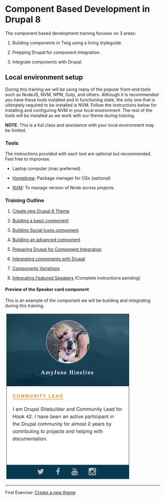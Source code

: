 # Component Based Development in Drupal 8
The component based development training focuses on 3 areas:

1. Building components in Twig using a living styleguide.

2. Prepping Drupal for component integration.

3. Integrate components with Drupal.


## Local environment setup

During this training we will be using many of the popular front-end tools such as NodeJS, NVM, NPM, Gulp, and others.  Although it is recommended  you have these tools installed and in functioning state, the only one that is ultimately required to be installed is NVM.  Follow the instructions below for installing and configuring NVM in your local environment.  The rest of the tools will be installed as we work with our theme during training.

**NOTE**:  This is a full class and assistance with your local environment may be limited.

### Tools

The instructions provided with each tool are optional but recommended.  Feel free to improvise.

* Laptop computer (mac preferred)

* [Homebrew](https://brew.sh/): Package manager for OSx (optional)
<!-- * [NodeJS](https://nodejs.org/en/): For plugins and development tools.  You can [follow these instructions](https://changelog.com/posts/install-node-js-with-homebrew-on-os-x) if you are running MacOS. -->
<!-- * [NPM](https://www.npmjs.com/):  To manage node dependencies/packages -->
<!-- * [Gulp](https://gulpjs.com/): To automate many of the development taks we will perform regularly.  The first command on [these instructions](https://coolestguidesontheplanet.com/installing-gulp-on-osx-10-11-el-capitan/) should get you up and running with Gulp. -->
* [NVM](https://github.com/creationix/nvm): To manage version of Node across projects.
<!-- * [Mediacurrent's theme generator](https://github.com/mediacurrent/theme_generator_8).  We will install this during the training to generate a new base theme. -->

<!-- ### Disable Drupal 8 Caching & enable Twig Debugging
This is necessary to properly debug and inspect twig templates.
* https://www.drupal.org/node/2598914

### Drupal Modules
Install and enable the following modules (including dependencies):
* [Devel and Kint](https://www.drupal.org/project/devel)
* [Paragraphs](https://www.drupal.org/project/paragraphs)
* [Components Libraries](https://www.drupal.org/project/components)
* [UI_Patterns](https://www.drupal.org/project/ui_patterns).  **Do not enable until instructed to**
* [Admin Toolbar](https://www.drupal.org/project/admin_toolbar) (optional)

## Compiling Sass, Javascript and Styleguide
(_First two commands below only need to run once_)

* Navigate to `docroot/themes/custom/badcamp` and run the following commands:

```
nvm install
```
This will install the node version declared in `.nvrrc`

```
npm install
```
This will install all theme plugins and dependencies

```
npm run build
```


### Other commands you can run
As you are actively working on your theme, you can run various gulp tasks individually depending on your needs:

```
npm run compile
```
Will compile Sass into CSS


```
npm run watch
```
Will watch for Sass changes and compile them into CSS automatically upon save.


```
npm run styleguide
```
Will rebuild the styleguide.


```
npm run compress
```
Will compress assets to optimize them for web.


#### Theme
If you are having difficulties configuring or getting Mediacurrent's theme generator
you can grab the `badcamp` theme in this repo and save it in `docroot/themes/custom/`.


#### Styleguide
To view the styleguide navigate to `http://your-local/themes/custom/badcamp/dist/style-guide/` -->
### Training Outline

1. [Create new Drupal 8 Theme](1-new-theme.md)

2. [Building a basic component](2-building-components.md)

3. [Building Social Icons component](3-building-components.md)

4. [Building an advanced component](4-building-components.md)

5. [Preparing Drupal for Component Integration](5-prepare-drupal.md)

6. [Integrating components with Drupal](6-integrating-components.md)

7. [Components Variations](7-components-variations.md)

8. [Integrating Featured Speakers](8-integrate-featured-speakers) (Complete instructions pending)


#### Preview of the Speaker card component

This is an example of the component we will be building and integrating during this training.

![Speaker Card Component](exercises/assets/speaker.png)

---


First Exercise:  [Create a new theme](exercises/1-new-theme.md)
